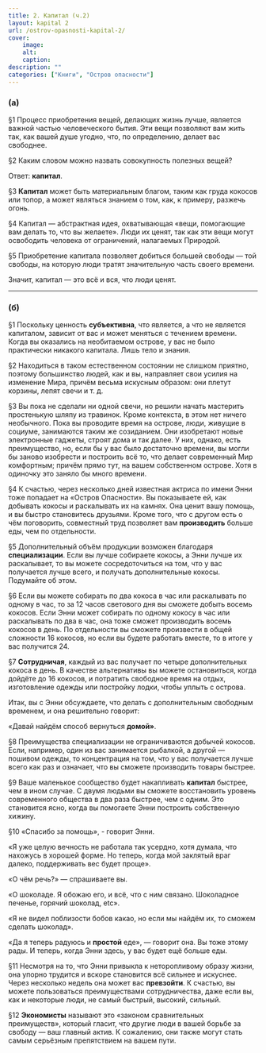 ```yaml
---
title: 2. Капитал (ч.2)
layout: kapital 2
url: /ostrov-opasnosti-kapital-2/
cover:
    image:
    alt: 
    caption: 
description: ""
categories: ["Книги", "Остров опасности"]
---
```


### <h3>(а)</h3>



§1 Процесс приобретения вещей, делающих жизнь лучше, является важной частью человеческого бытия. Эти вещи позволяют вам жить так, как вашей душе угодно, что, по определению, делает вас свободнее.

§2 Каким словом можно назвать совокупность полезных вещей?

Ответ: **капитал**.

§3 **Капитал** может быть материальным благом, таким как груда кокосов или топор, а может являться знанием о том, как, к примеру, разжечь огонь.

§4 Капитал — абстрактная идея, охватывающая «вещи, помогающие вам делать то, что вы желаете». Люди их ценят, так как эти вещи могут освободить человека от ограничений, налагаемых Природой.

§5 Приобретение капитала позволяет добиться большей свободы — той свободы, на которую люди тратят значительную часть своего времени.

Значит, капитал — это всё и вся, что люди ценят.

-----

### <h3>(б)</h3>



§1 Поскольку ценность **субъективна**, что является, а что не является капиталом, зависит от вас и может меняться с течением времени. Когда вы оказались на необитаемом острове, у вас не было практически никакого капитала. Лишь тело и знания.

§2 Находиться в таком естественном состоянии не слишком приятно, поэтому большинство людей, как и вы, направляет свои усилия на изменение Мира, причём весьма искусным образом: они плетут корзины, лепят свечи и т. д.

§3 Вы пока не сделали ни одной свечи, но решили начать мастерить простенькую шляпу из травинок. Кроме контекста, в этом нет ничего необычного. Пока вы проводите время на острове, люди, живущие в социуме, занимаются таким же созиданием. Они изобретают новые электронные гаджеты, строят дома и так далее. У них, однако, есть преимущество, но, если бы у вас было достаточно времени, вы могли бы заново изобрести и построить всё то, что делает современный Мир комфортным; причём прямо тут, на вашем собственном острове. Хотя в одиночку это заняло бы много времени.

§4 К счастью, через несколько дней известная актриса по имени Энни тоже попадает на «Остров Опасности». Вы показываете ей, как добывать кокосы и раскалывать их на камнях. Она ценит вашу помощь, и вы быстро становитесь друзьями. Кроме того, что с другом есть о чём поговорить, совместный труд позволяет вам **производить** больше еды, чем по отдельности.

§5 Дополнительный объём продукции возможен благодаря **специализации**. Если вы лучше собираете кокосы, а Энни лучше их раскалывает, то вы можете сосредоточиться на том, что у вас получается лучше всего, и получать дополнительные кокосы. Подумайте об этом.

§6 Если вы можете собирать по два кокоса в час или раскалывать по одному в час, то за 12 часов светового дня вы сможете добыть восемь кокосов. Если Энни может собирать по одному кокосу в час или раскалывать по два в час, она тоже сможет производить восемь кокосов в день. По отдельности вы сможете произвести в общей сложности 16 кокосов, но если вы будете работать вместе, то в итоге у вас получится 24.

§7 **Сотрудничая**, каждый из вас получает по четыре дополнительных кокоса в день. В качестве альтернативы вы можете остановиться, когда дойдёте до 16 кокосов, и потратить свободное время на отдых, изготовление одежды или постройку лодки, чтобы уплыть с острова.

Итак, вы с Энни обсуждаете, что делать с дополнительным свободным временем, и она решительно говорит:

«Давай найдём способ вернуться **домой»**.

§8 Преимущества специализации не ограничиваются добычей кокосов. Если, например, один из вас занимается рыбалкой, а другой — пошивом одежды, то концентрация на том, что у вас получается лучше всего как раз и означает, что вы сможете производить товары быстрее.

§9 Ваше маленькое сообщество будет накапливать **капитал** быстрее, чем в ином случае. С двумя людьми вы сможете восстановить уровень современного общества в два раза быстрее, чем с одним. Это становится ясно, когда вы помогаете Энни построить собственную хижину.

§10 «Спасибо за помощь», - говорит Энни.

«Я уже целую вечность не работала так усердно, хотя думала, что нахожусь в хорошей форме. Но теперь, когда мой заклятый враг далеко, поддерживать вес будет проще».

«О чём речь?» — спрашиваете вы.

«О шоколаде. Я обожаю его, и всё, что с ним связано. Шоколадное печенье, горячий шоколад, etc».

«Я не видел поблизости бобов какао, но если мы найдём их, то сможем сделать шоколад».

«Да я теперь радуюсь и **простой** еде», — говорит она. Вы тоже этому рады. И теперь, когда Энни здесь, у вас будет ещё больше еды.

§11 Несмотря на то, что Энни привыкла к неторопливому образу жизни, она упорно трудится и вскоре становится всё сильнее и искуснее. Через несколько недель она может вас **превзойти**. К счастью, вы можете пользоваться преимуществами сотрудничества, даже если вы, как и некоторые люди, не самый быстрый, высокий, сильный.

§12 **Экономисты** называют это «законом сравнительных преимуществ», который гласит, что другие люди в вашей борьбе за свободу — ваш главный актив. К сожалению, они также могут стать самым серьёзным препятствием на вашем пути.
